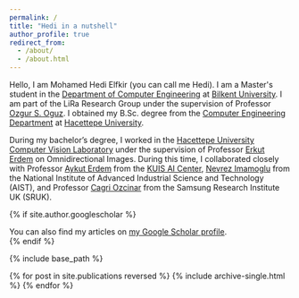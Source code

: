 ```yaml
---
permalink: /
title: "Hedi in a nutshell"
author_profile: true
redirect_from: 
  - /about/
  - /about.html
---
```


Hello, I am Mohamed Hedi Elfkir (you can call me Hedi). I am a Master's student in the [Department of Computer Engineering](https://w3.cs.bilkent.edu.tr/) at [Bilkent University](https://w3.bilkent.edu.tr/bilkent/). I am part of the LiRa Research Group under the supervision of Professor [Ozgur S. Oguz](https://oz-oguz.github.io/). I obtained my B.Sc. degree from the [Computer Engineering Department](https://www.cs.hacettepe.edu.tr/) at [Hacettepe University](https://www.hacettepe.edu.tr/).

During my bachelor’s degree, I worked in the [Hacettepe University Computer Vision Laboratory](https://vision.cs.hacettepe.edu.tr/) under the supervision of Professor [Erkut Erdem](https://web.cs.hacettepe.edu.tr/~erkut/) on Omnidirectional Images. During this time, I collaborated closely with Professor [Aykut Erdem](https://aykuterdem.github.io/) from the [KUIS AI Center](https://ai.ku.edu.tr/), [Nevrez Imamoglu](https://nevrez.github.io/) from the National Institute of Advanced Industrial Science and Technology (AIST), and Professor [Cagri Ozcinar](https://cagriozcinar.netlify.app/) from the Samsung Research Institute UK (SRUK).


{% if site.author.googlescholar %}
  <div class="wordwrap">You can also find my articles on <a href="{{site.author.googlescholar}}">my Google Scholar profile</a>.</div>
{% endif %}

{% include base_path %}

{% for post in site.publications reversed %}
  {% include archive-single.html %}
{% endfor %}
